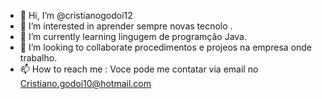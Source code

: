 - 👋 Hi, I’m @cristianogodoi12
- 👀 I’m interested in aprender sempre novas tecnolo .
- 🌱 I’m currently learning  lingugem de programção  Java.
- 💞️ I’m looking to collaborate  procedimentos e projeos na empresa onde trabalho.
- 📫 How to reach me : Voce pode me contatar via email no Cristiano.godoi10@hotmail.com
<!---
cristianogodoi12/cristianogodoi12 is a ✨ special ✨ repository because its `README.md` (this file) appears on your GitHub profile.
You can click the Preview link to take a look at your changes.
--->
